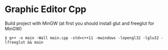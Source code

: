 # Graphic Editor Cpp

Build project with MinGW (at first you should install glut and freeglut for MinGW)

    $ g++ -o main -Wall main.cpp -std=c++11 -mwindows -lopengl32 -lglu32 -lfreeglut && main
